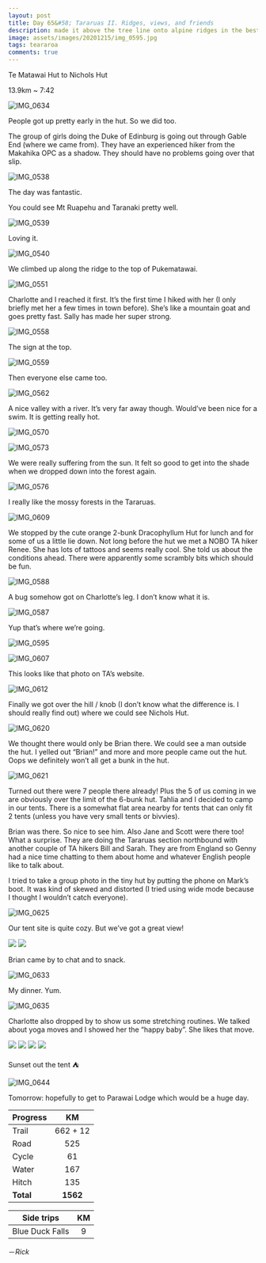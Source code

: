 ```yaml
---
layout: post
title: Day 65&#58; Tararuas II. Ridges, views, and friends
description: made it above the tree line onto alpine ridges in the best weather possible. Rugged and tough tramping all around. 
image: assets/images/20201215/img_0595.jpg
tags: teararoa
comments: true
---
```


Te Matawai Hut to Nichols Hut

13.9km ~ 7:42

![IMG_0634](/assets/images/20201215/img_0634.jpg)

People got up pretty early in the hut. So we did too. 

The group of girls doing the Duke of Edinburg is going out through Gable End (where we came from). They have an experienced hiker from the Makahika OPC as a shadow. They should have no problems going over that slip. 

![IMG_0538](/assets/images/20201215/img_0538.jpg)

The day was fantastic. 

You could see Mt Ruapehu and Taranaki pretty well. 

![IMG_0539](/assets/images/20201215/img_0539.jpg)

Loving it. 

![IMG_0540](/assets/images/20201215/img_0540.jpg)

We climbed up along the ridge to the top of Pukematawai. 

![IMG_0551](/assets/images/20201215/img_0551.jpg)

Charlotte and I reached it first. It’s the first time I hiked with her (I only briefly met her a few times in town before). She’s like a mountain goat and goes pretty fast. Sally has made her super strong. 

![IMG_0558](/assets/images/20201215/img_0558.jpg)

The sign at the top. 

![IMG_0559](/assets/images/20201215/img_0559.jpg)

Then everyone else came too.

![IMG_0562](/assets/images/20201215/img_0562.jpg)

A nice valley with a river. It’s very far away though. Would’ve been nice for a swim. It is getting really hot. 

![IMG_0570](/assets/images/20201215/img_0570.jpg)

![IMG_0573](/assets/images/20201215/img_0573.jpg)

We were really suffering from the sun. It felt so good to get into the shade when we dropped down into the forest again. 

![IMG_0576](/assets/images/20201215/img_0576.jpg)

I really like the mossy forests in the Tararuas. 

![IMG_0609](/assets/images/20201215/img_0609.jpg)

We stopped by the cute orange 2-bunk Dracophyllum Hut for lunch and for some of us a little lie down. Not long before the hut we met a NOBO TA hiker Renee. She has lots of tattoos and seems really cool. She told us about the conditions ahead. There were apparently some scrambly bits which should be fun. 

![IMG_0588](/assets/images/20201215/img_0588.jpg)

A bug somehow got on Charlotte’s leg. I don’t know what it is. 

![IMG_0587](/assets/images/20201215/img_0587.jpg)

Yup that’s where we’re going. 

![IMG_0595](/assets/images/20201215/img_0595.jpg)

![IMG_0607](/assets/images/20201215/img_0607.jpg)

This looks like that photo on TA’s website. 

![IMG_0612](/assets/images/20201215/img_0612.jpg)

Finally we got over the hill / knob (I don’t know what the difference is. I should really find out) where we could see Nichols Hut. 

![IMG_0620](/assets/images/20201215/img_0620.jpg)

We thought there would only be Brian there. We could see a man outside the hut. I yelled out “Brian!” and more and more people came out the hut. Oops we definitely won’t all get a bunk in the hut. 

![IMG_0621](/assets/images/20201215/img_0621.jpg)

Turned out there were 7 people there already! Plus the 5 of us coming in we are obviously over the limit of the 6-bunk hut. Tahlia and I decided to camp in our tents. There is a somewhat flat area nearby for tents that can only fit 2 tents (unless you have very small tents or bivvies).

Brian was there. So nice to see him. Also Jane and Scott were there too! What a surprise. They are doing the Tararuas section northbound with another couple of TA hikers Bill and Sarah. They are from England so Genny had a nice time chatting to them about home and whatever English people like to talk about. 

I tried to take a group photo in the tiny hut by putting the phone on Mark’s boot. It was kind of skewed and distorted (I tried using wide mode because I thought I wouldn’t catch everyone). 

![IMG_0625](/assets/images/20201215/img_0625.jpg)

Our tent site is quite cozy. But we’ve got a great view!

<div class="gallery" data-columns="2">
  <img src="/assets/images/20201215/img_0627.jpg">
  <img src="/assets/images/20201215/img_0643.jpg">
</div>

Brian came by to chat and to snack.

![IMG_0633](/assets/images/20201215/img_0633.jpg)

My dinner. Yum.

![IMG_0635](/assets/images/20201215/img_0635.jpg)

Charlotte also dropped by to show us some stretching routines. We talked about yoga moves and I showed her the “happy baby”. She likes that move. 

<div class="gallery" data-columns="2">
  <img src="/assets/images/20201215/img_0636.jpg">
  <img src="/assets/images/20201215/img_0637.jpg">
  <img src="/assets/images/20201215/img_0638.jpg">
  <img src="/assets/images/20201215/img_0639.jpg">
</div>

Sunset out the tent ⛺️

![IMG_0644](/assets/images/20201215/img_0644.jpg)

Tomorrow: hopefully to get to Parawai Lodge which would be a huge day. 


| Progress | KM |
| ---- |:----:|
| Trail | 662 + 12 |
| Road | 525 |
| Cycle | 61 |
| Water | 167 |
| Hitch | 135 |
| **Total** | **1562** |

| Side trips | KM |
| ---- |:----:|
| Blue Duck Falls | 9 |



－_Rick_